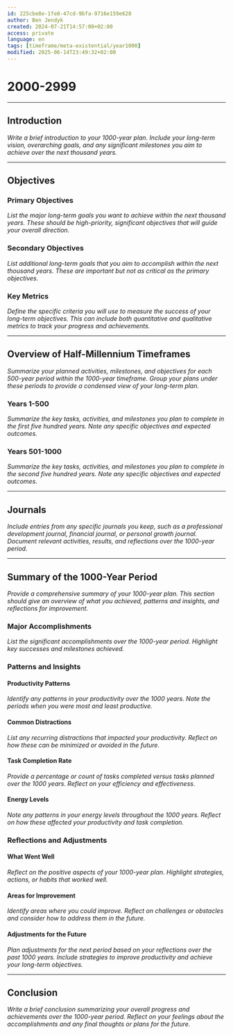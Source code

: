 ```yaml
---
id: 225cbe8e-1fe8-47cd-9bfa-9716e159e628
author: Ben Jendyk
created: 2024-07-21T14:57:00+02:00
access: private
language: en
tags: [timeframe/meta-existential/year1000]
modified: 2025-06-14T23:49:32+02:00
---
```


# 2000-2999

---

## Introduction

*Write a brief introduction to your 1000-year plan. Include your long-term vision, overarching goals, and any significant milestones you aim to achieve over the next thousand years.*

---

## Objectives

### Primary Objectives

*List the major long-term goals you want to achieve within the next thousand years. These should be high-priority, significant objectives that will guide your overall direction.*

### Secondary Objectives

*List additional long-term goals that you aim to accomplish within the next thousand years. These are important but not as critical as the primary objectives.*

### Key Metrics

*Define the specific criteria you will use to measure the success of your long-term objectives. This can include both quantitative and qualitative metrics to track your progress and achievements.*

---

## Overview of Half-Millennium Timeframes

*Summarize your planned activities, milestones, and objectives for each 500-year period within the 1000-year timeframe. Group your plans under these periods to provide a condensed view of your long-term plan.*

### Years 1-500

*Summarize the key tasks, activities, and milestones you plan to complete in the first five hundred years. Note any specific objectives and expected outcomes.*

### Years 501-1000

*Summarize the key tasks, activities, and milestones you plan to complete in the second five hundred years. Note any specific objectives and expected outcomes.*

---

## Journals

*Include entries from any specific journals you keep, such as a professional development journal, financial journal, or personal growth journal. Document relevant activities, results, and reflections over the 1000-year period.*

---

## Summary of the 1000-Year Period

*Provide a comprehensive summary of your 1000-year plan. This section should give an overview of what you achieved, patterns and insights, and reflections for improvement.*

### Major Accomplishments

*List the significant accomplishments over the 1000-year period. Highlight key successes and milestones achieved.*

### Patterns and Insights

#### Productivity Patterns

*Identify any patterns in your productivity over the 1000 years. Note the periods when you were most and least productive.*

#### Common Distractions

*List any recurring distractions that impacted your productivity. Reflect on how these can be minimized or avoided in the future.*

#### Task Completion Rate

*Provide a percentage or count of tasks completed versus tasks planned over the 1000 years. Reflect on your efficiency and effectiveness.*

#### Energy Levels

*Note any patterns in your energy levels throughout the 1000 years. Reflect on how these affected your productivity and task completion.*

### Reflections and Adjustments

#### What Went Well

*Reflect on the positive aspects of your 1000-year plan. Highlight strategies, actions, or habits that worked well.*

#### Areas for Improvement

*Identify areas where you could improve. Reflect on challenges or obstacles and consider how to address them in the future.*

#### Adjustments for the Future

*Plan adjustments for the next period based on your reflections over the past 1000 years. Include strategies to improve productivity and achieve your long-term objectives.*

---

## Conclusion

*Write a brief conclusion summarizing your overall progress and achievements over the 1000-year period. Reflect on your feelings about the accomplishments and any final thoughts or plans for the future.*
